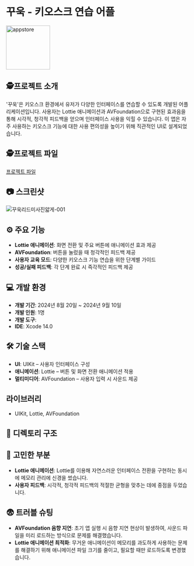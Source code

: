 # 꾸욱 - 키오스크 연습 어플
<img src="https://github.com/user-attachments/assets/0e899d35-b0b2-400a-bb46-b3be9f06f1e0" alt="appstore" width="120" height="120">

## 🕵️프로젝트 소개
'꾸욱'은 키오스크 환경에서 유저가 다양한 인터페이스를 연습할 수 있도록 개발된 어플리케이션입니다. 사용자는 Lottie 애니메이션과 AVFoundation으로 구현된 효과음을 통해 시각적, 청각적 피드백을 얻으며 인터페이스 사용을 익힐 수 있습니다. 이 앱은 자주 사용하는 키오스크 기능에 대한 사용 편의성을 높이기 위해 직관적인 UI로 설계되었습니다.

## 🕵️프로젝트 파일
[프로젝트 파일](https://github.com/Acasiax/kkookApp)

## 📷 스크린샷
![꾸욱리드미사진얇게-001](https://github.com/user-attachments/assets/976d877a-3041-41bc-9bd3-2cb80d404db6)

## ⚙️ 주요 기능
- **Lottie 애니메이션**: 화면 전환 및 주요 버튼에 애니메이션 효과 제공  
- **AVFoundation**: 버튼을 눌렀을 때 청각적인 피드백 제공  
- **사용자 교육 모드**: 다양한 키오스크 기능 연습을 위한 단계별 가이드  
- **성공/실패 피드백**: 각 단계 완료 시 즉각적인 피드백 제공  

## 💻 개발 환경
- **개발 기간**: 2024년 8월 20일 ~ 2024년 9월 10일  
- **개발 인원**: 1명  
- **개발 도구**:  
- **IDE**: Xcode 14.0  

## 🛠️ 기술 스택
- **UI**: UIKit – 사용자 인터페이스 구성  
- **애니메이션**: Lottie – 버튼 및 화면 전환 애니메이션 적용  
- **멀티미디어**: AVFoundation – 사용자 입력 시 사운드 제공  

## 라이브러리
- UIKit, Lottie, AVFoundation

## 📁 디렉토리 구조


## 🤔 고민한 부분
- **Lottie 애니메이션**: Lottie를 이용해 자연스러운 인터페이스 전환을 구현하는 동시에 메모리 관리에 신경을 썼습니다.
- **사용자 피드백**: 시각적, 청각적 피드백의 적절한 균형을 맞추는 데에 중점을 두었습니다.

## 😨 트러블 슈팅
- **AVFoundation 음향 지연**: 초기 앱 실행 시 음향 지연 현상이 발생하여, 사운드 파일을 미리 로드하는 방식으로 문제를 해결했습니다.
- **Lottie 애니메이션 최적화**: 무거운 애니메이션이 메모리를 과도하게 사용하는 문제를 해결하기 위해 애니메이션 파일 크기를 줄이고, 필요할 때만 로드하도록 변경했습니다.


